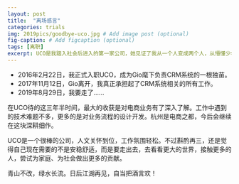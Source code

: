 ```yaml
---
layout: post
title:  "离场感言"
categories: trials
img: 2019pics/goodbye-uco.jpg # Add image post (optional)
fig-caption: # Add figcaption (optional)
tags: [离职]
excerpt: UCO是我踏入社会后进入的第一家公司，她见证了我从一个人变成两个人，从懵懂少年变成一家之主，从技术小白变成项目主力。
---
```


* 2016年2月22日，我正式入职UCO，成为Gio麾下负责CRM系统的一根独苗。
* 2017年11月12日，Gio离开，我真正承担起了CRM系统相关的所有工作。
* 2019年8月29日，我要走了……

在UCO待的这三年半时间，最大的收获是对电商业务有了深入了解。工作中遇到的技术难题不多，更多的是对业务流程的设计开发。杭州是电商之都，今后会继续在这块深耕细作。

UCO是一个很棒的公司，人文关怀到位，工作氛围轻松。不过斟酌再三，还是觉得自己现在需要的不是安稳舒适，而是要走出去，去看看更大的世界，接触更多的人，尝试为家庭、为社会做出更多的贡献。

青山不改，绿水长流。日后江湖再见，自当把酒言欢！